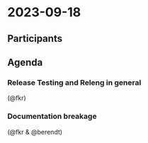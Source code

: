 # 2023-09-18
## Participants

## Agenda

### Release Testing and Releng in general
(@fkr)

### Documentation breakage
(@fkr & @berendt)

